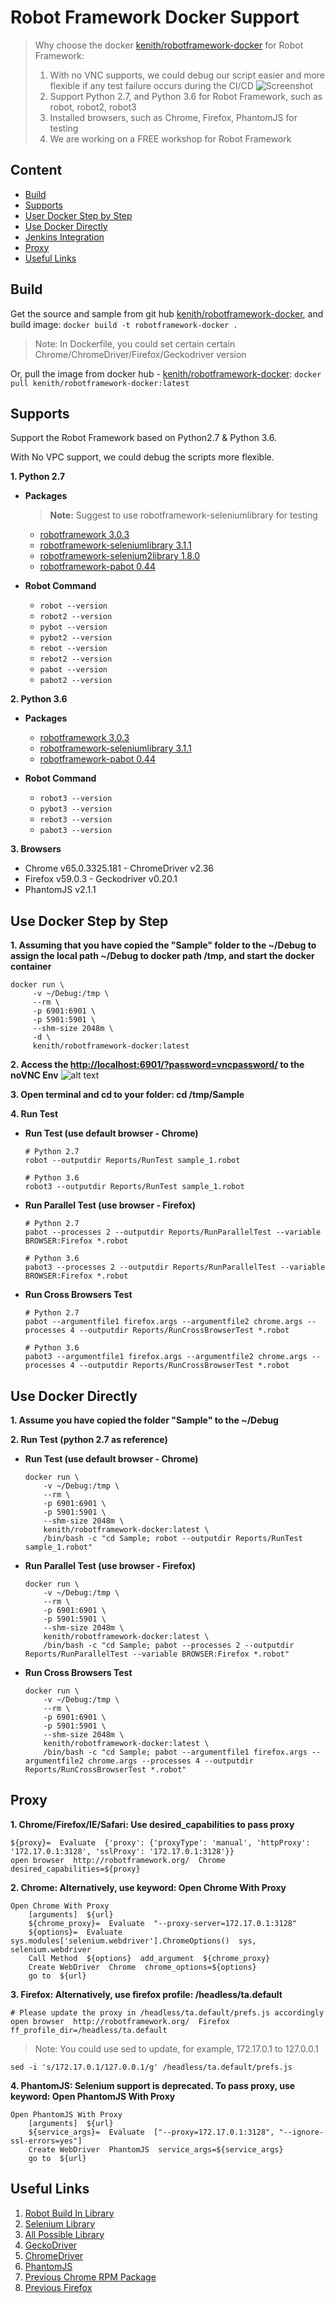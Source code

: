 # Robot Framework Docker Support

> Why choose the docker [kenith/robotframework-docker](https://hub.docker.com/r/kenith/robotframework-docker/) for Robot Framework: 
> 1. With no VNC supports, we could debug our script easier and more flexible if any test failure occurs during the CI/CD
![Screenshot](noVPC_Sample.png)
> 2. Support Python 2.7, and Python 3.6 for Robot Framework, such as robot, robot2, robot3
> 3. Installed browsers, such as Chrome, Firefox, PhantomJS for testing
> 4. We are working on a FREE workshop for Robot Framework

## Content
- [Build](#build)
- [Supports](#supports)
- [User Docker Step by Step](#use-docker-step-by-step)
- [Use Docker Directly](#use-docker-directly)
- [Jenkins Integration](Jenkins)
- [Proxy](#proxy)
- [Useful Links](#useful-links)

## Build
Get the source and sample from git hub [kenith/robotframework-docker](https://github.com/Kenith/robotframework-docker), and build image: `docker build -t robotframework-docker .`
> Note: In Dockerfile, you could set certain certain Chrome/ChromeDriver/Firefox/Geckodriver version

Or, pull the image from docker hub - [kenith/robotframework-docker](https://hub.docker.com/r/kenith/robotframework-docker/): `docker pull kenith/robotframework-docker:latest`

## Supports
Support the Robot Framework based on Python2.7 & Python 3.6.

With No VPC support, we could debug the scripts more flexible.

**1. Python 2.7**

- **Packages**

    > **Note:** Suggest to use robotframework-seleniumlibrary for testing
    
    - [robotframework 3.0.3](https://pypi.org/project/robotframework/)
    - [robotframework-seleniumlibrary 3.1.1](https://pypi.org/project/robotframework-seleniumlibrary/)
    - [robotframework-selenium2library 1.8.0](https://pypi.org/project/robotframework-selenium2library/1.8.0/)
    - [robotframework-pabot 0.44](https://pypi.org/project/robotframework-pabot/)

- **Robot Command**

    - `robot --version`
    - `robot2 --version`
    - `pybot --version`
    - `pybot2 --version`
    - `rebot --version`
    - `rebot2 --version`
    - `pabot --version`
    - `pabot2 --version`

**2. Python 3.6**

- **Packages**

    - [robotframework 3.0.3](https://pypi.org/project/robotframework/)
    - [robotframework-seleniumlibrary 3.1.1](https://pypi.org/project/robotframework-seleniumlibrary/)
    - [robotframework-pabot 0.44](https://pypi.org/project/robotframework-pabot/)

- **Robot Command**

    - `robot3 --version`
    - `pybot3 --version`
    - `rebot3 --version`
    - `pabot3 --version`

**3. Browsers**

- Chrome v65.0.3325.181 - ChromeDriver v2.36
- Firefox v59.0.3 - Geckodriver v0.20.1
- PhantomJS v2.1.1 

## Use Docker Step by Step
**1. Assuming that you have copied the "Sample" folder to the ~/Debug to assign the local path ~/Debug to docker path /tmp, and start the docker container**
   ```
   docker run \
        -v ~/Debug:/tmp \
        --rm \
        -p 6901:6901 \
        -p 5901:5901 \
        --shm-size 2048m \
        -d \
        kenith/robotframework-docker:latest
   ```
   
   
**2. Access the [http://localhost:6901/?password=vncpassword/](http://localhost:6901/?password=vncpassword/) to the noVNC Env**
![alt text](https://raw.githubusercontent.com/Kenith/robotframework-docker/dev/noVPC_Sample.png)

**3. Open terminal and cd to your folder: cd /tmp/Sample**

**4. Run Test**

- **Run Test (use default browser - Chrome)**

    ```
    # Python 2.7
    robot --outputdir Reports/RunTest sample_1.robot
    
    # Python 3.6
    robot3 --outputdir Reports/RunTest sample_1.robot
    ```


- **Run Parallel Test (use browser - Firefox)**

    ```
    # Python 2.7
    pabot --processes 2 --outputdir Reports/RunParallelTest --variable BROWSER:Firefox *.robot
    
    # Python 3.6
    pabot3 --processes 2 --outputdir Reports/RunParallelTest --variable BROWSER:Firefox *.robot
    ```


- **Run Cross Browsers Test**

    ```
    # Python 2.7
    pabot --argumentfile1 firefox.args --argumentfile2 chrome.args --processes 4 --outputdir Reports/RunCrossBrowserTest *.robot
    
    # Python 3.6
    pabot3 --argumentfile1 firefox.args --argumentfile2 chrome.args --processes 4 --outputdir Reports/RunCrossBrowserTest *.robot
    ```

## Use Docker Directly
**1. Assume you have copied the folder "Sample" to the ~/Debug**

**2. Run Test (python 2.7 as reference)**

- **Run Test (use default browser - Chrome)**

    ```
    docker run \
        -v ~/Debug:/tmp \
        --rm \
        -p 6901:6901 \
        -p 5901:5901 \
        --shm-size 2048m \
        kenith/robotframework-docker:latest \
        /bin/bash -c "cd Sample; robot --outputdir Reports/RunTest sample_1.robot"
    ```
    
    
- **Run Parallel Test (use browser - Firefox)**

    ```
    docker run \
        -v ~/Debug:/tmp \
        --rm \
        -p 6901:6901 \
        -p 5901:5901 \
        --shm-size 2048m \
        kenith/robotframework-docker:latest \
        /bin/bash -c "cd Sample; pabot --processes 2 --outputdir Reports/RunParallelTest --variable BROWSER:Firefox *.robot"
    ```


- **Run Cross Browsers Test**

    ```
    docker run \
        -v ~/Debug:/tmp \
        --rm \
        -p 6901:6901 \
        -p 5901:5901 \
        --shm-size 2048m \
        kenith/robotframework-docker:latest \
        /bin/bash -c "cd Sample; pabot --argumentfile1 firefox.args --argumentfile2 chrome.args --processes 4 --outputdir Reports/RunCrossBrowserTest *.robot"
    ```

## Proxy
**1. Chrome/Firefox/IE/Safari: Use desired_capabilities to pass proxy**

``` 
${proxy}=  Evaluate  {'proxy': {'proxyType': 'manual', 'httpProxy': '172.17.0.1:3128', 'sslProxy': '172.17.0.1:3128'}}
open browser  http://robotframework.org/  Chrome  desired_capabilities=${proxy}
```
  
**2. Chrome: Alternatively, use keyword: Open Chrome With Proxy**

``` 
Open Chrome With Proxy
    [arguments]  ${url}
    ${chrome_proxy}=  Evaluate  "--proxy-server=172.17.0.1:3128"
    ${options}=  Evaluate  sys.modules['selenium.webdriver'].ChromeOptions()  sys, selenium.webdriver
    Call Method  ${options}  add_argument  ${chrome_proxy}
    Create WebDriver  Chrome  chrome_options=${options}
    go to  ${url}
```
  
**3. Firefox: Alternatively, use firefox profile: /headless/ta.default**

``` 
# Please update the proxy in /headless/ta.default/prefs.js accordingly
open browser  http://robotframework.org/  Firefox  ff_profile_dir=/headless/ta.default
```
   
> Note: You could use sed to update, for example, 172.17.0.1 to 127.0.0.1

`sed -i 's/172.17.0.1/127.0.0.1/g' /headless/ta.default/prefs.js`
  
**4. PhantomJS: Selenium support is deprecated. To pass proxy, use keyword: Open PhantomJS With Proxy**

``` 
Open PhantomJS With Proxy
    [arguments]  ${url}
    ${service_args}=  Evaluate  ["--proxy=172.17.0.1:3128", "--ignore-ssl-errors=yes"]
    Create WebDriver  PhantomJS  service_args=${service_args}
    go to  ${url}
```

## Useful Links
1. [Robot Build In Library](http://robotframework.org/robotframework/#standard-libraries)
2. [Selenium Library](http://robotframework.org/SeleniumLibrary/SeleniumLibrary.html)
3. [All Possible Library](http://robotframework.org/robotframework/#standard-libraries)
4. [GeckoDriver](https://github.com/mozilla/geckodriver/releases)
5. [ChromeDriver](https://sites.google.com/a/chromium.org/chromedriver/)
6. [PhantomJS](http://phantomjs.org/download.html)
7. [Previous Chrome RPM Package](http://orion.lcg.ufrj.br/RPMS/myrpms/google/)
8. [Previous Firefox](https://ftp.mozilla.org/pub/mozilla.org/firefox/releases/)
